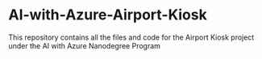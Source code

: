 # AI-with-Azure-Airport-Kiosk
This repository contains all the files and code for the Airport Kiosk project under the AI with Azure Nanodegree Program
